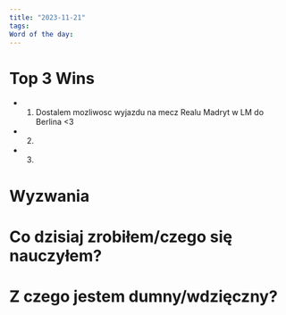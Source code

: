 ```yaml
---
title: "2023-11-21"
tags: 
Word of the day:
---
```

# Top 3 Wins
- 1. Dostalem mozliwosc wyjazdu na mecz Realu Madryt w LM do Berlina <3
- 2.
- 3.

# Wyzwania


# Co dzisiaj zrobiłem/czego się nauczyłem?

# Z czego jestem dumny/wdzięczny?

